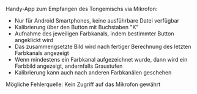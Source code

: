 Handy-App zum Empfangen des Tongemischs via Mikrofon:

- Nur für Android Smartphones, keine ausführbare Datei verfügbar
- Kalibrierung über den Button mit Buchstaben "K"
- Aufnahme des jeweiligen Farbkanals, indem bestimmter Button angeklickt wird
- Das zusammengsetzte Bild wird nach fertiger Berechnung des letzten Farbkanals angezeigt
- Wenn mindestens ein Farbkanal aufgezeichnet wurde, dann wird ein Farbbild angezeigt, andernfalls Graustufen
- Kalibrierung kann auch nach anderen Farbkanälen geschehen

Mögliche Fehlerquelle: Kein Zugriff auf das Mikrofon gewährt
